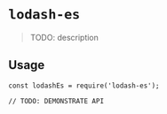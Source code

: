 # `lodash-es`

> TODO: description

## Usage

```
const lodashEs = require('lodash-es');

// TODO: DEMONSTRATE API
```
